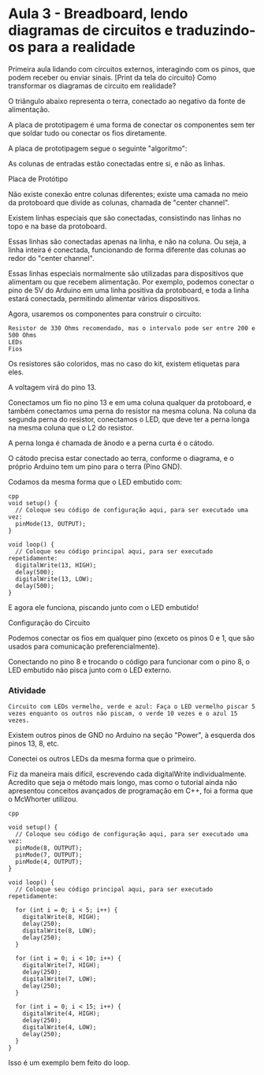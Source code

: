 <h1>Aula 3 - Breadboard, lendo diagramas de circuitos e traduzindo-os para a realidade</h1>

Primeira aula lidando com circuitos externos, interagindo com os pinos, que podem receber ou enviar sinais.
[Print da tela do circuito}
Como transformar os diagramas de circuito em realidade?

O triângulo abaixo representa o terra, conectado ao negativo da fonte de alimentação.

A placa de prototipagem é uma forma de conectar os componentes sem ter que soldar tudo ou conectar os fios diretamente.

A placa de prototipagem segue o seguinte "algoritmo":

As colunas de entradas estão conectadas entre si, e não as linhas.

Placa de Protótipo

Não existe conexão entre colunas diferentes; existe uma camada no meio da protoboard que divide as colunas, chamada de "center channel".

Existem linhas especiais que são conectadas, consistindo nas linhas no topo e na base da protoboard.

Essas linhas são conectadas apenas na linha, e não na coluna. Ou seja, a linha inteira é conectada, funcionando de forma diferente das colunas ao redor do "center channel".

Essas linhas especiais normalmente são utilizadas para dispositivos que alimentam ou que recebem alimentação. Por exemplo, podemos conectar o pino de 5V do Arduino em uma linha positiva da protoboard, e toda a linha estará conectada, permitindo alimentar vários dispositivos.

Agora, usaremos os componentes para construir o circuito:

    Resistor de 330 Ohms recomendado, mas o intervalo pode ser entre 200 e 500 Ohms
    LEDs
    Fios

Os resistores são coloridos, mas no caso do kit, existem etiquetas para eles.

A voltagem virá do pino 13.

Conectamos um fio no pino 13 e em uma coluna qualquer da protoboard, e também conectamos uma perna do resistor na mesma coluna. Na coluna da segunda perna do resistor, conectamos o LED, que deve ter a perna longa na mesma coluna que o L2 do resistor.

A perna longa é chamada de ânodo e a perna curta é o cátodo.

O cátodo precisa estar conectado ao terra, conforme o diagrama, e o próprio Arduino tem um pino para o terra (Pino GND).

Codamos da mesma forma que o LED embutido com:

```
cpp
void setup() {
  // Coloque seu código de configuração aqui, para ser executado uma vez:
  pinMode(13, OUTPUT);
}

void loop() {
  // Coloque seu código principal aqui, para ser executado repetidamente:
  digitalWrite(13, HIGH);
  delay(500);
  digitalWrite(13, LOW);
  delay(500);
}
```
E agora ele funciona, piscando junto com o LED embutido!

Configuração do Circuito

Podemos conectar os fios em qualquer pino (exceto os pinos 0 e 1, que são usados para comunicação preferencialmente).

Conectando no pino 8 e trocando o código para funcionar com o pino 8, o LED embutido não pisca junto com o LED externo.


<h3>Atividade</h3>

    Circuito com LEDs vermelho, verde e azul: Faça o LED vermelho piscar 5 vezes enquanto os outros não piscam, o verde 10 vezes e o azul 15 vezes.

Existem outros pinos de GND no Arduino na seção "Power", à esquerda dos pinos 13, 8, etc.

Conectei os outros LEDs da mesma forma que o primeiro.

Fiz da maneira mais difícil, escrevendo cada digitalWrite individualmente. Acredito que seja o método mais longo, mas como o tutorial ainda não apresentou conceitos avançados de programação em C++, foi a forma que o McWhorter utilizou.
```
cpp

void setup() {
  // Coloque seu código de configuração aqui, para ser executado uma vez:
  pinMode(8, OUTPUT);
  pinMode(7, OUTPUT);
  pinMode(4, OUTPUT);
}

void loop() {
  // Coloque seu código principal aqui, para ser executado repetidamente:
  
  for (int i = 0; i < 5; i++) {
    digitalWrite(8, HIGH);
    delay(250);
    digitalWrite(8, LOW);
    delay(250);
  }
  
  for (int i = 0; i < 10; i++) {
    digitalWrite(7, HIGH);
    delay(250);
    digitalWrite(7, LOW);
    delay(250);
  }
  
  for (int i = 0; i < 15; i++) {
    digitalWrite(4, HIGH);
    delay(250);
    digitalWrite(4, LOW);
    delay(250);
  }
}
```
Isso é um exemplo bem feito do loop.
